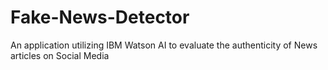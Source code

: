 # Fake-News-Detector
An application utilizing IBM Watson AI to evaluate the authenticity of News articles on Social Media
